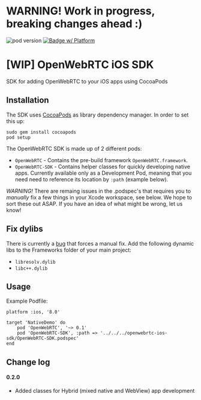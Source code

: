 # WARNING! Work in progress, breaking changes ahead :)
![pod version](https://img.shields.io/cocoapods/v/OpenWebRTC.svg) [![Badge w/ Platform](http://img.shields.io/cocoapods/p/OpenWebRTC.svg?style=flat)](https://cocoadocs.org/docsets/OpenWebRTC)

# [WIP] OpenWebRTC iOS SDK
SDK for adding OpenWebRTC to your iOS apps using CocoaPods


## Installation

The SDK uses [CocoaPods](http://cocoapods.org) as library dependency manager. In order to set this up:

    sudo gem install cocoapods
    pod setup

The OpenWebRTC SDK is made up of 2 different pods:

* `OpenWebRTC` - Contains the pre-build framework `OpenWebRTC.framework`.
* `OpenWebRTC-SDK` - Contains helper classes for quickly developing native apps. Currently available only as a Development Pod, meaning that you need need to reference its location by `:path` (example below).

*WARNING!* There are remaing issues in the .podspec's that requires you to _manually_ fix a few things in your Xcode workspace, see below. We hope to sort these out ASAP. If you have an idea of what might be wrong, let us know!

## Fix dylibs
There is currently a [bug](https://github.com/EricssonResearch/openwebrtc-ios-sdk/issues/9) that forces a manual fix. Add the following dynamic libs to the Frameworks folder of your main project:
* `libresolv.dylib`
* `libc++.dylib`

## Usage
Example Podfile:
```
platform :ios, '8.0'

target 'NativeDemo' do
    pod 'OpenWebRTC', '~> 0.1'
    pod 'OpenWebRTC-SDK', :path => '../../../openwebrtc-ios-sdk/OpenWebRTC-SDK.podspec'
end
```

## Change log
#### 0.2.0
* Added classes for Hybrid (mixed native and WebView) app development
